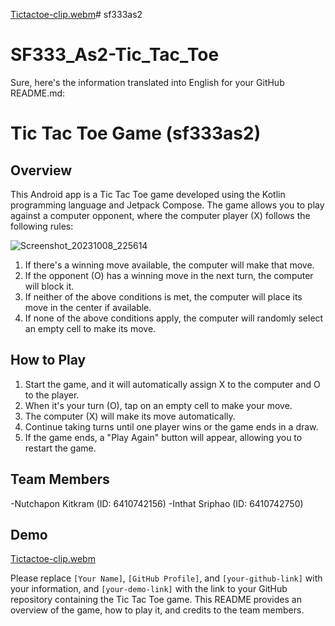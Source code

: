 [Tictactoe-clip.webm](https://github.com/Sosnox/sf333as2/assets/86417460/43cd154f-df00-4015-923c-607dab6d85d0)# sf333as2
# SF333_As2-Tic_Tac_Toe
Sure, here's the information translated into English for your GitHub README.md:

# Tic Tac Toe Game (sf333as2)

## Overview
This Android app is a Tic Tac Toe game developed using the Kotlin programming language and Jetpack Compose. The game allows you to play against a computer opponent, where the computer player (X) follows the following rules:

![Screenshot_20231008_225614](https://github.com/Sosnox/sf333as2/assets/86417460/1b3b93c6-558d-44f9-927f-31594e065f23)

1. If there's a winning move available, the computer will make that move.
2. If the opponent (O) has a winning move in the next turn, the computer will block it.
3. If neither of the above conditions is met, the computer will place its move in the center if available.
4. If none of the above conditions apply, the computer will randomly select an empty cell to make its move.

## How to Play
1. Start the game, and it will automatically assign X to the computer and O to the player.
2. When it's your turn (O), tap on an empty cell to make your move.
3. The computer (X) will make its move automatically.
4. Continue taking turns until one player wins or the game ends in a draw.
5. If the game ends, a "Play Again" button will appear, allowing you to restart the game.

## Team Members

  -Nutchapon Kitkram (ID: 6410742156)
  -Inthat Sriphao (ID: 6410742750)

## Demo
[Tictactoe-clip.webm](https://github.com/Sosnox/sf333as2/assets/86417460/16ee4e60-95b4-4aab-829f-90bd35a59287)

Please replace `[Your Name]`, `[GitHub Profile]`, and `[your-github-link]` with your information, and `[your-demo-link]` with the link to your GitHub repository containing the Tic Tac Toe game. This README provides an overview of the game, how to play it, and credits to the team members.
